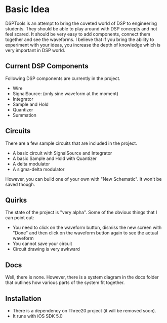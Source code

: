 Basic Idea
=============

DSPTools is an attempt to bring the coveted world of DSP to engineering students. They should be able to play around with DSP concepts and not feel scared. It should be very easy to add components, connect them together and see the waveforms. I believe that if you bring the ability to experiment with your ideas, you increase the depth of knowledge which is very important in DSP world.

Current DSP Components
-------

Following DSP components are currently in the project.

* Wire
* SignalSource: (only sine waveform at the moment)
* Integrator
* Sample and Hold
* Quantizer
* Summation

Circuits
-------

There are a few sample circuits that are included in the project. 

* A basic circuit with SignalSource and Integrator
* A basic Sample and Hold with Quantizer
* A delta modulator
* A sigma-delta modulator

However, you can build one of your own with "New Schematic". It won't be saved though.

Quirks
--------
The state of the project is "very alpha". Some of the obvious things that I can point out:

* You need to click on the waveform button, dismiss the new screen with "Done" and then click on the waveform button again to see the actual waveform
* You cannot save your circuit
* Circuit drawing is very awkward

Docs
------
Well, there is none. However, there is a system diagram in the docs folder that outlines how various parts of the system fit together.

Installation
-------

* There is a dependency on Three20 project (it will be removed soon). 
* It runs with iOS SDK 5.0

